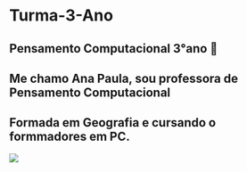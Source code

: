# Turma-3-Ano

## Pensamento Computacional **3°ano**  :sunflower:
## Me chamo Ana Paula, sou professora de Pensamento Computacional
## Formada em Geografia e cursando o formmadores em PC.
![](https://tenor.com/pt-BR/view/panda-office-pissed-tantrum-mad-gif-5146825)
